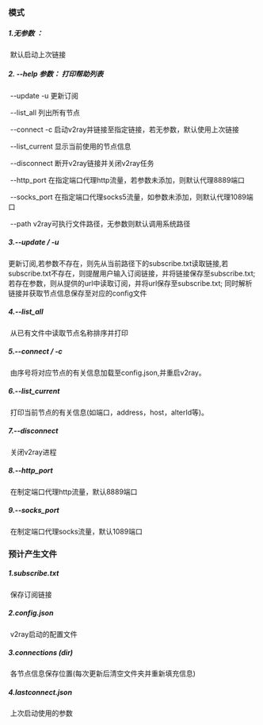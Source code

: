 ### 模式

##### 		1.无参数 ：

​					默认启动上次链接

##### 		2. --help 参数： 打印帮助列表

​					--update <url>  -u <url>  更新订阅

​					--list_all       列出所有节点

​					--connect <choice> -c <choice>	启动v2ray并链接至指定链接，若无<choice>参数，默认使用上次链接

​					--list_current  显示当前使用的节点信息

​					--disconnect    断开v2ray链接并关闭v2ray任务

​					--http_port  <port>  在指定端口代理http流量，若参数未添加，则默认代理8889端口

​					--socks_port <port>  在指定端口代理socks5流量，如参数未添加，则默认代理1089端口

​					--path <path of v2ray>  v2ray可执行文件路径，无参数则默认调用系统路径

##### 		3.--update  <url>  / -u <url>

​				更新订阅,若<url>参数不存在，则先从当前路径下的subscribe.txt读取链接,若subscribe.txt不存在，则提醒用户输入订阅链接，并将链接保存至subscribe.txt;若存在<url>参数，则从提供的url中读取订阅，并将url保存至subscribe.txt;  同时解析链接并获取节点信息保存至对应的config文件

##### 		4.--list_all

​				从已有文件中读取节点名称排序并打印

##### 		5.--connect <choice> / -c <choice>

​				由序号将对应节点的有关信息加载至config.json,并重启v2ray。

##### 		6.--list_current

​				打印当前节点的有关信息(如端口，address，host，alterId等)。

##### 		7.--disconnect

​				关闭v2ray进程

##### 		8.--http_port <port>

​				在制定端口代理http流量，默认8889端口

##### 		9.--socks_port <port>

​				在制定端口代理socks流量，默认1089端口

### 预计产生文件

##### 		1.subscribe.txt

​				保存订阅链接

##### 		2.config.json

​				v2ray启动的配置文件

##### 		3.connections (dir)

​				各节点信息保存位置(每次更新后清空文件夹并重新填充信息)

##### 		4.lastconnect.json

​				上次启动使用的参数

​									